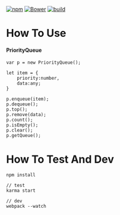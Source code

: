 [![npm](https://img.shields.io/badge/npm-1.0.0-blue.svg)](https://www.npmjs.com/package/kp-priority-queue)
[![Bower](https://img.shields.io/badge/bower-1.0.0-red.svg)](https://github.com/kittencup/kp-priority-queue)
[![build](https://api.travis-ci.org/kittencup/kp-priority-queue.svg)](https://github.com/kittencup/kp-priority-queue)
# How To Use


#### PriorityQueue

```
var p = new PriorityQueue();

let item = {
    priority:number,
    data:any;
}

p.enqueue(item);
p.dequeue();
p.top();
p.remove(data);
p.count();
p.isEmpty();
p.clear();
p.getQueue();

```



# How To Test And Dev

`npm install`


```
// test
karma start

// dev
webpack --watch
```
